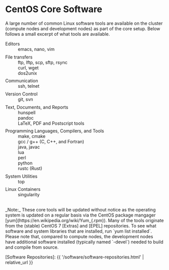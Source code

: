 # CentOS Core Software

A large number of common Linux software tools are available on the cluster (compute nodes and development nodes) as part of the core setup.  Below follows a small excerpt of what tools are available.
<!--
Additional software can be found in the [Software Repositories].
-->


<dl>
<dt>Editors</dt>
<dd>
emacs, nano, vim
</dd>

<dt>File transfers</dt>
<dd>
ftp, lftp, scp, sftp, rsync<br>
curl, wget<br>
dos2unix<br>
</dd>

<dt>Communication</dt>
<dd>
ssh, telnet
</dd>

<dt>Version Control</dt>
<dd>
git, svn
</dd>

<dt>Text, Documents, and Reports</dt>
<dd>
hunspell<br>
pandoc<br>
LaTeX, PDF and Postscript tools<br>
</dd>

<dt>Programming Languages, Compilers, and Tools</dt>
<dd>
make, cmake<br>
gcc / g++ (C, C++, and Fortran)<br>
java, javac<br>
lua<br>
perl<br>
python<br>
rustc (Rust)<br>
</dd>
  
<dt>System Utilities</dt>
<dd>
top
</dd>

<dt>Linux Containers</dt>
<dd>
singularity
</dd>
</dl>

<br>
_Note:_ These core tools will be updated without notice as the operating system is updated on a regular basis via the CentOS package mangager [yum](https://en.wikipedia.org/wiki/Yum_(.rpm)).  Many of the tools originate from the (stable) CentOS 7 [Extras] and [EPEL] repositories.  To see what software and system libraries that are installed, run `yum list installed`.  Please note that, compared to compute nodes, the development nodes have additional software installed (typically named `-devel`) needed to build and compile from source.


<style>
dt {
  margin-top: 1ex;
}
</style>  

[Extras]: https://centos.pkgs.org/7/centos-extras-x86_64/
[EPEL]: https://centos.pkgs.org/7/epel-x86_64/
[Software Repositories]: {{ '/software/software-repositories.html' | relative_url }}
